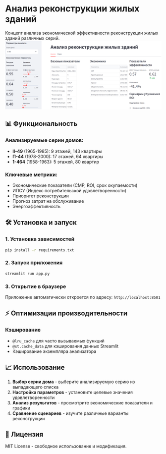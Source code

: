 # Анализ реконструкции жилых зданий

Концепт анализа экономической эффективности реконструкции жилых зданий различных серий.
![Внешний вид приложения](./screenshot.png)

## 📊 Функциональность

### Анализируемые серии домов:

- **II-49** (1965-1985): 9 этажей, 143 квартиры
- **П-44** (1978-2000): 17 этажей, 64 квартиры
- **1-464** (1958-1963): 5 этажей, 80 квартир

### Ключевые метрики:

- Экономические показатели (СМР, ROI, срок окупаемости)
- ИПСУ (Индекс потребительской удовлетворенности)
- Приоритет реконструкции
- Прогноз затрат на обслуживание
- Энергоэффективность

## 🛠 Установка и запуск

### 1. Установка зависимостей

```bash
pip install -r requirements.txt
```

### 2. Запуск приложения

```bash
streamlit run app.py
```

### 3. Открытие в браузере

Приложение автоматически откроется по адресу: `http://localhost:8501`

## ⚡ Оптимизации производительности

### Кэширование

- `@lru_cache` для часто вызываемых функций
- `@st.cache_data` для кэширования данных Streamlit
- Кэширование экземпляра анализатора

## 📈 Использование

1. **Выбор серии дома** - выберите анализируемую серию из выпадающего списка
2. **Настройка параметров** - установите целевые значения удовлетворенности
3. **Анализ результатов** - просмотрите экономические показатели и графики
4. **Сравнение сценариев** - изучите различные варианты реконструкции

## 📝 Лицензия

MIT License - свободное использование и модификация.
